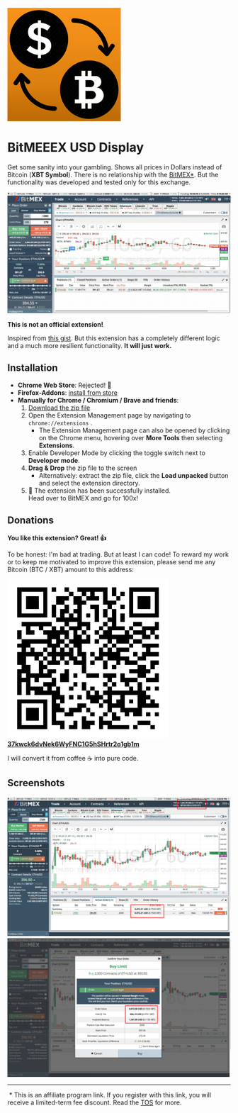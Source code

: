 ![Logo](icons/icon-256.png)

# BitMEEEX USD Display

Get some sanity into your gambling. Shows all prices in Dollars instead of Bitcoin (**XBT Symbol**). There is no relationship with the [BitMEX*](https://www.bitmex.com/register/KWlPEa). But the functionality was developed and tested only for this exchange.

![Screencast](screenshots/screencast.gif)

**This is not an official extension!**

Inspired from [this gist](https://gist.github.com/btc-zz/6b8315f93969ee7caf6c3d66e70ec721).
But this extension has a completely different logic and a much more resilient functionality.
**It will just work.**

## Installation

* **Chrome Web Store**: Rejected! 🤬
* **Firefox-Addons**: [install from store](https://addons.mozilla.org/de/firefox/addon/bitmeeex-usd-display/)
* **Manually for Chrome / Chromium / Brave and friends**:
  1. [Download the zip file](https://github.com/TradingJoe/bitmeeex-usd-display/releases/download/v0.3/bitmeeex-usd-display.zip)
  2. Open the Extension Management page by navigating to `chrome://extensions` .
     * The Extension Management page can also be opened by clicking on the Chrome menu, hovering over **More Tools** then selecting **Extensions**.
  3. Enable Developer Mode by clicking the toggle switch next to **Developer mode**.
  4. **Drag & Drop** the zip file to the screen
     * Alternatively: extract the zip file, click the **Load unpacked** button and select the extension directory.
   5. 🎉 The extension has been successfully installed.  
      Head over to BitMEX and go for 100x!
 
## Donations

**You like this extension? Great! 👍**

To be honest: I'm bad at trading. But at least I can code!
To reward my work or to keep me motivated to improve this extension, please send me any Bitcoin (BTC / XBT) amount to this address:

[![Donate](icons/btc-donate.png)](bitcoin:37kwck6dvNek6WyFNC1G5hSHrtr2o1gb1m)  
**[37kwck6dvNek6WyFNC1G5hSHrtr2o1gb1m](bitcoin:37kwck6dvNek6WyFNC1G5hSHrtr2o1gb1m)**

I will convert it from coffee ☕️ into pure code.

## Screenshots

![Screenshot](screenshots/screenshot1_1280x800.png)
![Screenshot](screenshots/screenshot2_1280x800.png)


----

&nbsp;* This is an affiliate program link. If you register with this link, you will receive a limited-term fee discount. Read the [TOS](https://www.bitmex.com/app/affiliateToS) for more.
